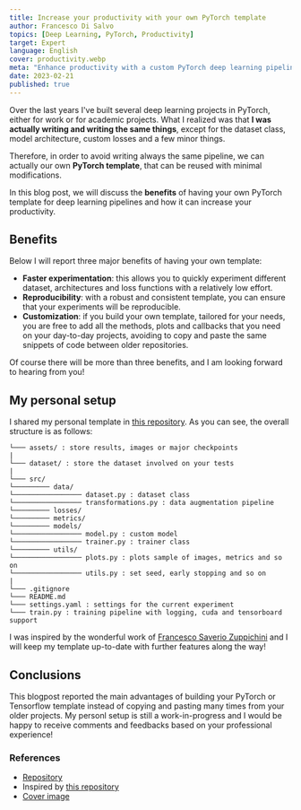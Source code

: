```yaml
---
title: Increase your productivity with your own PyTorch template
author: Francesco Di Salvo
topics: [Deep Learning, PyTorch, Productivity]
target: Expert
language: English
cover: productivity.webp
meta: "Enhance productivity with a custom PyTorch deep learning pipeline. Streamline model experimentation, secure reproducibility, and tailor to your needs."
date: 2023-02-21
published: true
---
```



Over the last years I've built several deep learning projects in PyTorch, either for work or for academic projects. What I realized was that **I was actually writing and writing the same things**, except for the dataset class, model architecture, custom losses and a few minor things.

Therefore, in order to avoid writing always the same pipeline, we can actually our own **PyTorch template**, that can be reused with minimal modifications. 

In this blog post, we will discuss the **benefits** of having your own PyTorch template for deep learning pipelines and how it can increase your productivity.

## Benefits

Below I will report three major benefits of having your own template:

- **Faster experimentation**: this allows you to quickly experiment different dataset, architectures and loss functions with a relatively low effort.
- **Reproducibility**: with a robust and consistent template, you can ensure that your experiments will be reproducible. 
- **Customization**: if you build your own template, tailored for your needs, you are free to add all the methods, plots and callbacks that you need on your day-to-day projects, avoiding to copy and paste the same snippets of code between older repositories. 

Of course there will be more than three benefits, and I am looking forward to hearing from you! 

## My personal setup

I shared my personal template in [this repository](https://github.com/francescodisalvo05/deep-learning-pytorch-template). As you can see, the overall structure is as follows:

```
└─── assets/ : store results, images or major checkpoints
|
└─── dataset/ : store the dataset involved on your tests
|
└─── src/ 
└───────── data/ 
└───────────────── dataset.py : dataset class
└───────────────── transformations.py : data augmentation pipeline
└───────── losses/
└───────── metrics/ 
└───────── models/
└───────────────── model.py : custom model
└───────────────── trainer.py : trainer class
└───────── utils/ 
└───────────────── plots.py : plots sample of images, metrics and so on
└───────────────── utils.py : set seed, early stopping and so on
|
└─── .gitignore
└─── README.md
└─── settings.yaml : settings for the current experiment 
└─── train.py : training pipeline with logging, cuda and tensorboard support
```

I was inspired by the wonderful work of [Francesco Saverio Zuppichini](https://github.com/FrancescoSaverioZuppichini/PyTorch-Deep-Learning-Template) and I will keep my template up-to-date with further features along the way! 

## Conclusions
This blogpost reported the main advantages of building your PyTorch or Tensorflow template instead of copying and pasting many times from your older projects. My personl setup is still a work-in-progress and I would be happy to receive comments and feedbacks based on your professional experience! 


### References
- [Repository](https://github.com/francescodisalvo05/deep-learning-pytorch-template)
- Inspired by [this repository](https://github.com/FrancescoSaverioZuppichini/PyTorch-Deep-Learning-Template)
- [Cover image](https://www.pexels.com/it-it/foto/mani-laptop-macbook-connessione-4068322/)
